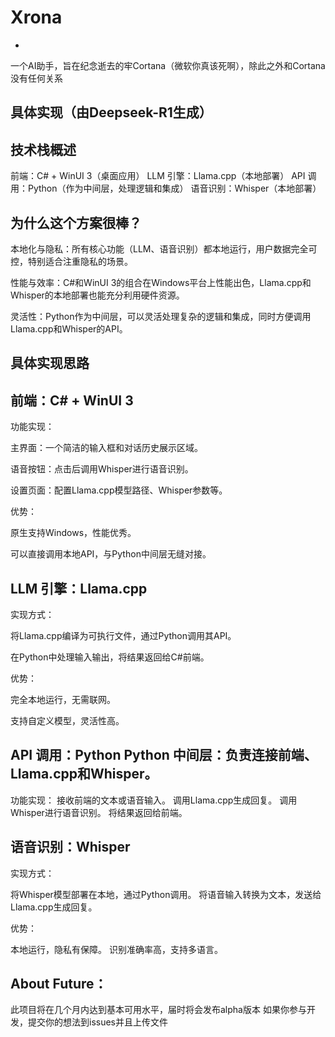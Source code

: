 # Xrona
-
一个AI助手，旨在纪念逝去的牢Cortana（微软你真该死啊），除此之外和Cortana没有任何关系


具体实现（由Deepseek-R1生成）
-
技术栈概述
-
前端：C# + WinUI 3（桌面应用）
LLM 引擎：Llama.cpp（本地部署）
API 调用：Python（作为中间层，处理逻辑和集成）
语音识别：Whisper（本地部署）

为什么这个方案很棒？
-
本地化与隐私：所有核心功能（LLM、语音识别）都本地运行，用户数据完全可控，特别适合注重隐私的场景。

性能与效率：C#和WinUI 3的组合在Windows平台上性能出色，Llama.cpp和Whisper的本地部署也能充分利用硬件资源。

灵活性：Python作为中间层，可以灵活处理复杂的逻辑和集成，同时方便调用Llama.cpp和Whisper的API。

具体实现思路
-
前端：C# + WinUI 3
-

功能实现：

主界面：一个简洁的输入框和对话历史展示区域。

语音按钮：点击后调用Whisper进行语音识别。

设置页面：配置Llama.cpp模型路径、Whisper参数等。

优势：

原生支持Windows，性能优秀。

可以直接调用本地API，与Python中间层无缝对接。

LLM 引擎：Llama.cpp
-

实现方式：

将Llama.cpp编译为可执行文件，通过Python调用其API。

在Python中处理输入输出，将结果返回给C#前端。

优势：

完全本地运行，无需联网。

支持自定义模型，灵活性高。

API 调用：Python
Python 中间层：负责连接前端、Llama.cpp和Whisper。
-
功能实现：
接收前端的文本或语音输入。
调用Llama.cpp生成回复。
调用Whisper进行语音识别。
将结果返回给前端。


语音识别：Whisper
-
实现方式：

将Whisper模型部署在本地，通过Python调用。
将语音输入转换为文本，发送给Llama.cpp生成回复。

优势：

本地运行，隐私有保障。
识别准确率高，支持多语言。

About Future：
-
此项目将在几个月内达到基本可用水平，届时将会发布alpha版本
如果你参与开发，提交你的想法到issues并且上传文件
